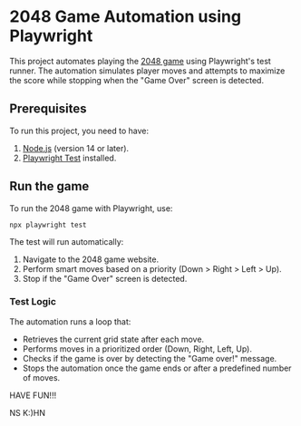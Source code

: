 # 2048 Game Automation using Playwright

This project automates playing the [2048 game](https://2048game.com/) using Playwright's test runner. The automation simulates player moves and attempts to maximize the score while stopping when the "Game Over" screen is detected.

## Prerequisites

To run this project, you need to have:

1. [Node.js](https://nodejs.org/en/) (version 14 or later).
2. [Playwright Test](https://playwright.dev/docs/intro) installed.

## Run the game

To run the 2048 game with Playwright, use:

`npx playwright test`

The test will run automatically:

1. Navigate to the 2048 game website.
2. Perform smart moves based on a priority (Down > Right > Left > Up).
3. Stop if the "Game Over" screen is detected.

### Test Logic

The automation runs a loop that:

- Retrieves the current grid state after each move.
- Performs moves in a prioritized order (Down, Right, Left, Up).
- Checks if the game is over by detecting the "Game over!" message.
- Stops the automation once the game ends or after a predefined number of moves.

HAVE FUN!!!

NS K:)HN
